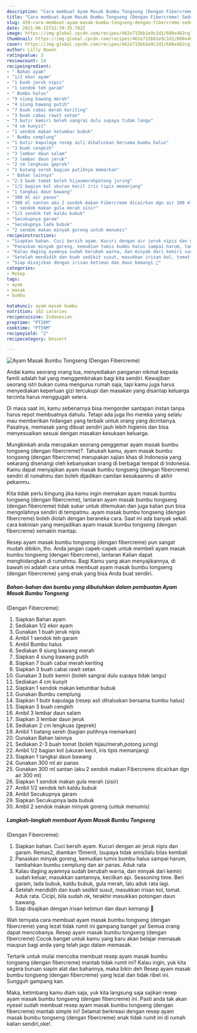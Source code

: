 ```yaml
---
description: "Cara membuat Ayam Masak Bumbu Tongseng (Dengan Fibercreme) Sederhana dan Mudah Dibuat"
title: "Cara membuat Ayam Masak Bumbu Tongseng (Dengan Fibercreme) Sederhana dan Mudah Dibuat"
slug: 459-cara-membuat-ayam-masak-bumbu-tongseng-dengan-fibercreme-sederhana-dan-mudah-dibuat
date: 2021-06-15T22:39:35.782Z
image: https://img-global.cpcdn.com/recipes/462e715bb1e9c1d1/680x482cq70/ayam-masak-bumbu-tongseng-dengan-fibercreme-foto-resep-utama.jpg
thumbnail: https://img-global.cpcdn.com/recipes/462e715bb1e9c1d1/680x482cq70/ayam-masak-bumbu-tongseng-dengan-fibercreme-foto-resep-utama.jpg
cover: https://img-global.cpcdn.com/recipes/462e715bb1e9c1d1/680x482cq70/ayam-masak-bumbu-tongseng-dengan-fibercreme-foto-resep-utama.jpg
author: Lilly Bowen
ratingvalue: 3
reviewcount: 14
recipeingredient:
- " Bahan ayam"
- "1/2 ekor ayam"
- "1 buah jeruk nipis"
- "1 sendok teh garam"
- " Bumbu halus"
- "9 siung bawang merah"
- "4 siung bawang putih"
- "7 buah cabai merah keriting"
- "3 buah cabai rawit setan"
- "3 butir kemiri boleh sangrai dulu supaya tidak langu"
- "4 cm kunyit"
- "1 sendok makan ketumbar bubuk"
- " Bumbu cemplung"
- "1 butir kapulaga resep asli dihaluskan bersama bumbu halus"
- "3 buah cengkih"
- "3 lembar daun salam"
- "3 lembar daun jeruk"
- "2 cm lengkuas geprek"
- "1 batang sereh bagian putihnya memarkan"
- " Bahan lainnya"
- "2-3 buah tomat boleh hijaumerahpotong juring"
- "1/2 bagian kol ukuran kecil iris tipis memanjang"
- "1 tangkai daun bawang"
- "300 ml air panas"
- "300 ml santan aku 2 sendok makan Fibercreme dicairkan dgn air 300 ml"
- "1 sendok makan gula merah sisir"
- "1/2 sendok teh kaldu bubuk"
- "Secukupnya garam"
- "Secukupnya lada bubuk"
- "2 sendok makan minyak goreng untuk menumis"
recipeinstructions:
- "Siapkan bahan. Cuci bersih ayam. Kucuri dengan air jeruk nipis dan garam. Remas2, diamkan 15menit, (supaya tidak amis)lalu bilas kembali"
- "Panaskan minyak goreng, kemudian tumis bumbu halus sampai harum, tambahkan bumbu cemplung dan air panas. Aduk rata"
- "Kalau daging ayamnya sudah berubah warna, dan minyak dari kemiri sudah keluar, masukkan santannya, kecilkan api. Seasoning time. Beri garam, lada bubuk, kaldu bubuk, gula merah, lalu aduk rata lagi."
- "Setelah mendidih dan kuah sedikit susut, masukkan irisan kol, tomat. Aduk rata. Cicipi, bila sudah ok, terakhir masukkan potongan daun bawang."
- "Siap disajikan dengan irisan ketimun dan daun kemangi 🤤"
categories:
- Resep
tags:
- ayam
- masak
- bumbu

katakunci: ayam masak bumbu 
nutrition: 162 calories
recipecuisine: Indonesian
preptime: "PT26M"
cooktime: "PT59M"
recipeyield: "2"
recipecategory: Dessert

---
```



![Ayam Masak Bumbu Tongseng
(Dengan Fibercreme)](https://img-global.cpcdn.com/recipes/462e715bb1e9c1d1/680x482cq70/ayam-masak-bumbu-tongseng-dengan-fibercreme-foto-resep-utama.jpg)

Andai kamu seorang orang tua, menyediakan panganan nikmat kepada famili adalah hal yang menggembirakan bagi kita sendiri. Kewajiban seorang istri bukan cuma mengurus rumah saja, tapi kamu juga harus menyediakan keperluan gizi tercukupi dan masakan yang disantap keluarga tercinta harus menggugah selera.

Di masa  saat ini, kamu sebenarnya bisa mengorder santapan instan tanpa harus repot membuatnya dahulu. Tetapi ada juga lho mereka yang selalu mau memberikan hidangan yang terbaik untuk orang yang dicintainya. Pasalnya, memasak yang dibuat sendiri jauh lebih higienis dan bisa menyesuaikan sesuai dengan masakan kesukaan keluarga. 



Mungkinkah anda merupakan seorang penggemar ayam masak bumbu tongseng
(dengan fibercreme)?. Tahukah kamu, ayam masak bumbu tongseng
(dengan fibercreme) merupakan sajian khas di Indonesia yang sekarang disenangi oleh kebanyakan orang di berbagai tempat di Indonesia. Kamu dapat menyajikan ayam masak bumbu tongseng
(dengan fibercreme) sendiri di rumahmu dan boleh dijadikan camilan kesukaanmu di akhir pekanmu.

Kita tidak perlu bingung jika kamu ingin memakan ayam masak bumbu tongseng
(dengan fibercreme), lantaran ayam masak bumbu tongseng
(dengan fibercreme) tidak sukar untuk ditemukan dan juga kalian pun bisa mengolahnya sendiri di tempatmu. ayam masak bumbu tongseng
(dengan fibercreme) boleh diolah dengan beraneka cara. Saat ini ada banyak sekali cara kekinian yang menjadikan ayam masak bumbu tongseng
(dengan fibercreme) semakin mantap.

Resep ayam masak bumbu tongseng
(dengan fibercreme) pun sangat mudah dibikin, lho. Anda jangan capek-capek untuk membeli ayam masak bumbu tongseng
(dengan fibercreme), lantaran Kalian dapat menghidangkan di rumahmu. Bagi Kamu yang akan menyajikannya, di bawah ini adalah cara untuk membuat ayam masak bumbu tongseng
(dengan fibercreme) yang enak yang bisa Anda buat sendiri.

<!--inarticleads1-->

##### Bahan-bahan dan bumbu yang dibutuhkan dalam pembuatan Ayam Masak Bumbu Tongseng
(Dengan Fibercreme):

1. Siapkan  Bahan ayam
1. Sediakan 1/2 ekor ayam
1. Gunakan 1 buah jeruk nipis
1. Ambil 1 sendok teh garam
1. Ambil  Bumbu halus
1. Sediakan 9 siung bawang merah
1. Siapkan 4 siung bawang putih
1. Siapkan 7 buah cabai merah keriting
1. Siapkan 3 buah cabai rawit setan
1. Gunakan 3 butir kemiri (boleh sangrai dulu supaya tidak langu)
1. Sediakan 4 cm kunyit
1. Siapkan 1 sendok makan ketumbar bubuk
1. Gunakan  Bumbu cemplung
1. Siapkan 1 butir kapulaga (resep asli dihaluskan bersama bumbu halus)
1. Siapkan 3 buah cengkih
1. Ambil 3 lembar daun salam
1. Siapkan 3 lembar daun jeruk
1. Sediakan 2 cm lengkuas (geprek)
1. Ambil 1 batang sereh (bagian putihnya memarkan)
1. Gunakan  Bahan lainnya
1. Sediakan 2-3 buah tomat (boleh hijau/merah,potong juring)
1. Ambil 1/2 bagian kol (ukuran kecil, iris tipis memanjang)
1. Siapkan 1 tangkai daun bawang
1. Gunakan 300 ml air panas
1. Gunakan 300 ml santan (aku 2 sendok makan Fibercreme dicairkan dgn air 300 ml)
1. Siapkan 1 sendok makan gula merah (sisir)
1. Ambil 1/2 sendok teh kaldu bubuk
1. Ambil Secukupnya garam
1. Siapkan Secukupnya lada bubuk
1. Ambil 2 sendok makan minyak goreng (untuk menumis)




<!--inarticleads2-->

##### Langkah-langkah membuat Ayam Masak Bumbu Tongseng
(Dengan Fibercreme):

1. Siapkan bahan. Cuci bersih ayam. Kucuri dengan air jeruk nipis dan garam. Remas2, diamkan 15menit, (supaya tidak amis)lalu bilas kembali
1. Panaskan minyak goreng, kemudian tumis bumbu halus sampai harum, tambahkan bumbu cemplung dan air panas. Aduk rata
1. Kalau daging ayamnya sudah berubah warna, dan minyak dari kemiri sudah keluar, masukkan santannya, kecilkan api. Seasoning time. Beri garam, lada bubuk, kaldu bubuk, gula merah, lalu aduk rata lagi.
1. Setelah mendidih dan kuah sedikit susut, masukkan irisan kol, tomat. Aduk rata. Cicipi, bila sudah ok, terakhir masukkan potongan daun bawang.
1. Siap disajikan dengan irisan ketimun dan daun kemangi 🤤




Wah ternyata cara membuat ayam masak bumbu tongseng
(dengan fibercreme) yang lezat tidak rumit ini gampang banget ya! Semua orang dapat mencobanya. Resep ayam masak bumbu tongseng
(dengan fibercreme) Cocok banget untuk kamu yang baru akan belajar memasak maupun bagi anda yang telah jago dalam memasak.

Tertarik untuk mulai mencoba membuat resep ayam masak bumbu tongseng
(dengan fibercreme) mantab tidak rumit ini? Kalau ingin, yuk kita segera buruan siapin alat dan bahannya, maka bikin deh Resep ayam masak bumbu tongseng
(dengan fibercreme) yang lezat dan tidak ribet ini. Sungguh gampang kan. 

Maka, ketimbang kamu diam saja, yuk kita langsung saja sajikan resep ayam masak bumbu tongseng
(dengan fibercreme) ini. Pasti anda tak akan nyesel sudah membuat resep ayam masak bumbu tongseng
(dengan fibercreme) mantab simple ini! Selamat berkreasi dengan resep ayam masak bumbu tongseng
(dengan fibercreme) enak tidak rumit ini di rumah kalian sendiri,oke!.

